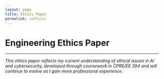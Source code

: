 ```yaml
---
layout: page
title: Ethics Paper
permalink: /ethics/
---
```


# Engineering Ethics Paper


---

*This ethics paper reflects my current understanding of ethical issues in AI and cybersecurity, developed through coursework in CPRE/EE 394 and will continue to evolve as I gain more professional experience.*
